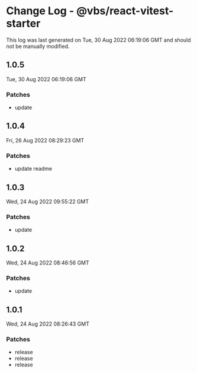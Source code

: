 # Change Log - @vbs/react-vitest-starter

This log was last generated on Tue, 30 Aug 2022 06:19:06 GMT and should not be manually modified.

## 1.0.5
Tue, 30 Aug 2022 06:19:06 GMT

### Patches

- update

## 1.0.4
Fri, 26 Aug 2022 08:29:23 GMT

### Patches

- update readme

## 1.0.3
Wed, 24 Aug 2022 09:55:22 GMT

### Patches

- update

## 1.0.2
Wed, 24 Aug 2022 08:46:56 GMT

### Patches

- update

## 1.0.1
Wed, 24 Aug 2022 08:26:43 GMT

### Patches

- release
- release
- release

